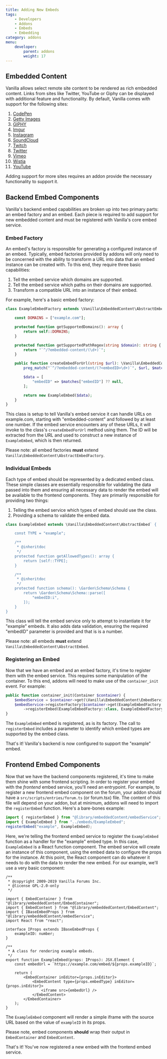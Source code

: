 ```yaml
---
title: Adding New Embeds
tags:
    - Developers
    - Addons
    - Embeds
    - Embedding
category: addons
menu:
    developer:
        parent: addons
        weight: 17
---
```


## Embedded Content

Vanilla allows select remote site content to be rendered as rich embedded content. Links from sites like Twitter, YouTube or Giphy can be displayed with additional feature and functionality. By default, Vanilla comes with support for the following sites:

1. [CodePen](https://codepen.io)
1. [Getty Images](https://www.gettyimages.com)
1. [GIPHY](https://giphy.com)
1. [Imgur](https://imgur.com)
1. [Instagram](https://www.instagram.com)
1. [SoundCloud](https://soundcloud.com)
1. [Twitch](https://www.twitch.tv)
1. [Twitter](https://twitter.com)
1. [Vimeo](https://vimeo.com)
1. [Wistia](https://wistia.com)
1. [YouTube](https://www.youtube.com)

Adding support for more sites requires an addon provide the necessary functionality to support it.

## Backend Embed Components

Vanilla's backend embed capabilities are broken up into two primary parts: an embed factory and an embed. Each piece is required to add support for new embedded content and must be registered with Vanilla's core embed service.

### Embed Factory

An embed's factory is responsible for generating a configured instance of an embed. Typically, embed factories provided by addons will only need to be concerned with the ability to transform a URL into data that an embed instance can be created with. To this end, they require three basic capabilities:

1. Tell the embed service which domains are supported.
1. Tell the embed service which paths on their domains are supported.
1. Transform a compatible URL into an instance of their embed.

For example, here's a basic embed factory:

```php
class ExampleEmbedFactory extends \Vanilla\EmbeddedContent\AbstractEmbedFactory {

    const DOMAINS = ["example.com"];

    protected function getSupportedDomains(): array {
        return self::DOMAINS;
    }

    protected function getSupportedPathRegex(string $domain): string {
        return "`^/?embedded-content/(\d+)`";
    }

    public function createEmbedForUrl(string $url): \Vanilla\EmbeddedContent\AbstractEmbed {
        preg_match("`^/?embedded-content/(?<embedID>\d+)`", $url, $matches);

        $data = [
            "embedID" => $matches["embedID"] ?? null,
        ];

        return new ExampleEmbed($data);
    }
}
```

This class is setup to tell Vanilla's embed service it can handle URLs on example.com, starting with "embedded-content" and followed by at least one number. If the embed service encounters any of these URLs, it will invoke to the class's `createEmbedForUrl` method using them. The ID will be extracted from the URL and used to construct a new instance of `ExampleEmbed`, which is then returned.

Please note: all embed factories **must** extend `Vanilla\EmbeddedContent\AbstractEmbedFactory`.

### Individual Embeds

Each type of embed should be represented by a dedicated embed class. These simple classes are essentially responsible for validating the data passed into them and ensuring all necessary data to render the embed will be available to the frontend components. They are primarily responsible for providing two things:

1. Telling the embed service which types of embed should use the class.
1. Providing a schema to validate the embed data.

```php
class ExampleEmbed extends \Vanilla\EmbeddedContent\AbstractEmbed` {

    const TYPE = "example";

    /**
     * @inheritdoc
     */
    protected function getAllowedTypes(): array {
        return [self::TYPE];
    }

    /**
     * @inheritdoc
     */
    protected function schema(): \Garden\Schema\Schema {
        return \Garden\Schema\Schema::parse([
            "embedID:i",
        ]);
    }
}
```

This class will tell the embed service only to attempt to instantiate it for "example" embeds. It also adds data validation, ensuring the required "embedID" parameter is provided and that is is a number.

Please note: all embeds **must** extend `Vanilla\EmbeddedContent\AbstractEmbed`.

### Registering an Embed

Now that we have an embed and an embed factory, it's time to register them with the embed service. This requires some manipulation of the container. To this end, addons will need to make use of the `container_init` event. For example:

```php
public function container_init(Container $container) {
    $embedService = $container->get(\Vanilla\EmbeddedContent\EmbedService::class);
    $embedService->registerFactory($container->get(ExampleEmbedFactory::class))
        ->registerEmbed(ExampleEmbedFactory::class, ExampleEmbedFactory::TYPE)
}
```

The `ExampleEmbed` embed is registered, as is its factory. The call to `registerEmbed` includes a parameter to identify which embed types are supported by the embed class.

That's it! Vanilla's backend is now configured to support the "example" embed.

## Frontend Embed Components

Now that we have the backend components registered, it's time to make them shine with some frontend scripting. In order to register your embed with the _frontend_ embed service, you'll need an entrypoint. For example, to register a new frontend embed component on the forum, your addon should have a `src/scripts/entries/forum.ts` (or forum.tsx) file. The content of this file will depend on your addon, but at minimum, addons will need to import the `registerEmbed` function. Here's a bare-bones example:

```ts
import { registerEmbed } from "@library/embeddedContent/embedService";
import { ExampleEmbed } from "../embeds/ExampleEmbed";
registerEmbed("example", ExampleEmbed);
```

Here, we're telling the frontend embed service to register the `ExampleEmbed` function as a handler for the "example" embed type. In this case, `ExampleEmbed` is a React function component. The embed service will create an instance of this component, using the embed data to configure the props for the instance. At this point, the React component can do whatever it needs to do with the data to render the new embed. For our example, we'll use a very basic component:

```tsx
/**
 * @copyright 2009-2019 Vanilla Forums Inc.
 * @license GPL-2.0-only
 */

import { EmbedContainer } from "@library/embeddedContent/EmbedContainer";
import { EmbedContent } from "@library/embeddedContent/EmbedContent";
import { IBaseEmbedProps } from "@library/embeddedContent/embedService";
import React from "react";

interface IProps extends IBaseEmbedProps {
    exampleID: number;
}

/**
 * A class for rendering example embeds.
 */
export function ExampleEmbed(props: IProps): JSX.Element {
    const embedUrl = `https://example.com/embed/${props.exampleID}`;

    return (
        <EmbedContainer inEditor={props.inEditor}>
            <EmbedContent type={props.embedType} inEditor={props.inEditor}>
                <iframe src={embedUrl} />
            </EmbedContent>
        </EmbedContainer>
    );
}
```

The `ExampleEmbed` component will render a simple iframe with the source URL based on the value of `exampleID` in its props.

Please note, embed components **should** wrap their output in `EmbedContainer` and `EmbedContent`.

That's it! You've now registered a new embed with the frontend embed service.
